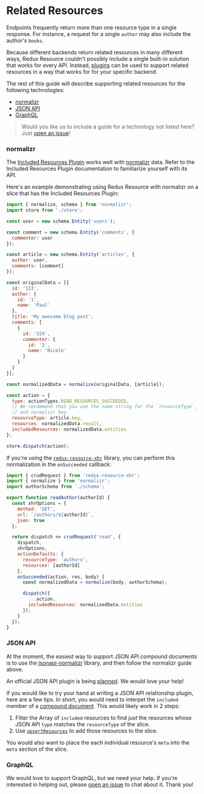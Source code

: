 # Related Resources

Endpoints frequently return more than one resource type in a single response. For instance,
a request for a single `author` may also include the author's `books`.

Because different backends return related resources in many different ways,
Redux Resource couldn't possibly include a single built-in solution that works for every
API. Instead, [plugins](../other-guides/custom-action-types.md) can be used to support related resources
in a way that works for for your specific backend.

The rest of this guide will describe supporting related resources for the following
technologies:

- [normalizr](#normalizr)
- [JSON API](#json-api)
- [GraphQL](#graphql)

> Would you like us to include a guide for a technology not listed here? Just
  [open an issue](https://github.com/jamesplease/redux-resource/issues/new?title=related%20resource%20plugin&body=I%27d%20like%20to%20see%20a%20related%20resource%20guide%20for%20a%20new%20technology)!

### normalizr

The [Included Resources Plugin](../extras/included-resources-plugin.md) works
well with [normalizr](https://github.com/paularmstrong/normalizr) data. Refer to
the Included Resources Plugin documentation to familiarize yourself with its API.

Here's an example demonstrating using Redux Resource with normalizr on a slice that
has the Included Resources Plugin:

```js
import { normalize, schema } from 'normalizr';
import store from './store';

const user = new schema.Entity('users');

const comment = new schema.Entity('comments', {
  commenter: user
});

const article = new schema.Entity('articles', {
  author: user,
  comments: [comment]
});

const originalData = [{
  id: '123',
  author: {
    id: '1',
    name: 'Paul'
  },
  title: 'My awesome blog post',
  comments: [
    {
      id: '324',
      commenter: {
        id: '2',
        name: 'Nicole'
      }
    }
  ]
}];

const normalizedData = normalize(originalData, [article]);

const action = {
  type: actionTypes.READ_RESOURCES_SUCCEEDED,
  // We recommend that you use the same string for the `resourceType`, resource slice,
  // and normalizr key.
  resourceType: article.key,
  resources: normalizedData.result,
  includedResources: normalizedData.entities
};

store.dispatch(action);
```

If you're using the [`redux-resource-xhr`](../extras/redux-resource-xhr.md) library,
you can perform this normalization in the `onSucceeded` callback:

```js
import { crudRequest } from 'redux-resource-xhr';
import { normalize } from 'normalizr';
import authorSchema from './schema';

export function readAuthor(authorId) {
  const xhrOptions = {
    method: 'GET',
    url: `/authors/${authorId}`,
    json: true
  };

  return dispatch => crudRequest('read', {
    dispatch,
    xhrOptions,
    actionDefaults: {
      resourceType: 'authors',
      resources: [authorId]
    },
    onSucceeded(action, res, body) {
      const normalizedData = normalize(body, authorSchema);

      dispatch({
        ...action,
        includedResources: normalizedData.entities
      });
    }
  });
}
```

### JSON API

At the moment, the easiest way to support JSON API compound documents is to use
the [jsonapi-normalizr](https://github.com/maxatwork/jsonapi-normalizr) library, and then
follow the normalizr guide above.

An official JSON API plugin is being [planned](https://github.com/jamesplease/redux-resource/issues/38).
We would love your help!

If you would like to try your hand at writing a JSON API relationship plugin, here are a few tips.
In short, you would need to interpet the `included` member of a
[compound document](http://jsonapi.org/format/#document-compound-documents). This
would likely work in 2 steps:

1. Filter the Array of `included` resources to find _just_ the resources whose
  JSON API `type` matches the `resourceType` of the slice.
2. Use [`upsertResources`](../api-reference/upsert-resources.md) to add those resources to the slice.

You would also want to place the each individual resource's `meta` into the `meta` section of the
slice.

### GraphQL

We would love to support GraphQL, but we need your help. If you're interested in helping out,
please
[open an issue](https://github.com/jamesplease/redux-resource/issues/new?title=GraphQL%20plugin&body=I%27m%20interested%20in%20helping%20out%20with%20a%20GraphQL%20plugin)
to chat about it. Thank you!

